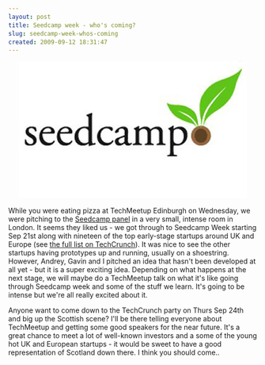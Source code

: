 ```yaml
---
layout: post
title: Seedcamp week - who's coming?
slug: seedcamp-week-whos-coming
created: 2009-09-12 18:31:47
---
```


<p style="text-align: center;"><img class="size-full wp-image-568 aligncenter" title="Seedcamp" src="/static/img/wp/seedcamp460.jpg" alt="seedcamp460" width="460" height="276" /></p>

While you were eating pizza at TechMeetup Edinburgh on Wednesday, we were pitching to the <a href="http://seedcamp.com/pages/about_team">Seedcamp panel</a> in a very small, intense room in London. It seems they liked us - we got through to Seedcamp Week starting Sep 21st along with nineteen of the top early-stage startups around UK and Europe (see <a href="http://uk.techcrunch.com/2009/09/10/seedcamp-announces-teams-for-the-big-week/">the full list on TechCrunch</a>). It was nice to see the other startups having prototypes up and running, usually on a shoestring. However, Andrey, Gavin and I pitched an idea that hasn't been developed at all yet - but it is a super exciting idea. Depending on what happens at the next stage, we will maybe do a TechMeetup talk on what it's like going through Seedcamp week and some of the stuff we learn. It's going to be intense but we're all really excited about it.

Anyone want to come down to the TechCrunch party on Thurs Sep 24th and big up the Scottish scene? I'll be there telling everyone about TechMeetup and getting some good speakers for the near future. It's a great chance to meet a lot of well-known investors and a some of the young hot UK and European startups - it would be sweet to have a good representation of Scotland down there. I think you should come..